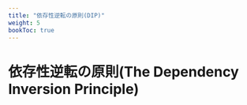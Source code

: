 ```yaml
---
title: "依存性逆転の原則(DIP)"
weight: 5
bookToc: true
---
```


# 依存性逆転の原則(The Dependency Inversion Principle)